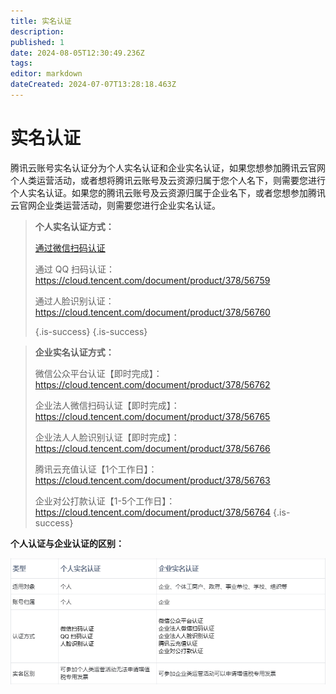 ```yaml
---
title: 实名认证
description: 
published: 1
date: 2024-08-05T12:30:49.236Z
tags: 
editor: markdown
dateCreated: 2024-07-07T13:28:18.463Z
---
```


# 实名认证
腾讯云账号实名认证分为个人实名认证和企业实名认证，如果您想参加腾讯云官网个人类运营活动，或者想将腾讯云账号及云资源归属于您个人名下，则需要您进行个人实名认证。如果您的腾讯云账号及云资源归属于企业名下，或者您想参加腾讯云官网企业类运营活动，则需要您进行企业实名认证。 
>  **个人实名认证方式：**
>
> [通过微信扫码认证](https://cloud.tencent.com/document/product/378/56757)
>
> 通过 QQ 扫码认证：https://cloud.tencent.com/document/product/378/56759
>
> 通过人脸识别认证：https://cloud.tencent.com/document/product/378/56760
> 
> {.is-success}
{.is-success}


> 
> **企业实名认证方式：**
> 
>  微信公众平台认证【即时完成】：https://cloud.tencent.com/document/product/378/56762
> 
>  企业法人微信扫码认证【即时完成】：https://cloud.tencent.com/document/product/378/56765
> 
>  企业法人人脸识别认证【即时完成】：https://cloud.tencent.com/document/product/378/56766
> 
> 腾讯云充值认证【1个工作日】：https://cloud.tencent.com/document/product/378/56763
> 
> 企业对公打款认证【1-5个工作日】：https://cloud.tencent.com/document/product/378/56764
{.is-success}

**个人认证与企业认证的区别：**

![image.png](/image.png)